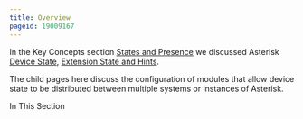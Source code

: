 ```yaml
---
title: Overview
pageid: 19009167
---
```


In the Key Concepts section [States and Presence](/States-and-Presence) we discussed Asterisk [Device State](/Device-State), [Extension State and Hints](/Fundamentals/Key-Concepts/States-and-Presence/Extension-State-and-Hints).

The child pages here discuss the configuration of modules that allow device state to be distributed between multiple systems or instances of Asterisk.

In This Section 

